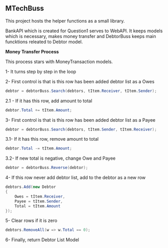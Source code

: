 ## MTechBuss ##

This project hosts the helper functions as a small library.

BankAPI which is created for Question1 serves to WebAPI. It keeps models which is necessary, makes money transfer and DebtorBuss keeps main funcktions releated to Debtor model.

**Money Transfer Process**

This process stars with MoneyTransaction models. 

1- It turns step by step in the loop 

2- First control is that is this row has been added debtor list as a Owes

  ```C#
  debtor = debtorBuss.Search(debtors, tItem.Receiver, tItem.Sender);
  ```

2.1 - If it has this row, add amount to total 

  ```C#
  debtor.Total += tItem.Amount;
  ```
  
3- First control is that is this row has been added debtor list as a Payee 
  ```C#
  debtor = debtorBuss.Search(debtors, tItem.Sender, tItem.Receiver);
  ```

3.1- If it has this row, remove amount to total

  ```C#
  debtor.Total -= tItem.Amount;
  ```
  
3.2- If new total is negative, change Owe and Payee

  ```C#
  debtor = debtorBuss.Reverse(debtor);
  ```
 
4- If this row never add debtor list, add to the debtor as a new row

  ```C#
  debtors.Add(new Debtor
  {
      Owes = tItem.Receiver,
      Payee = tItem.Sender,
      Total = tItem.Amount
  });
  ```
  
5- Clear rows if it is zero

  ```C#
  debtors.RemoveAll(w => w.Total == 0);
  ```
 
6- Finally, return Debtor List Model
